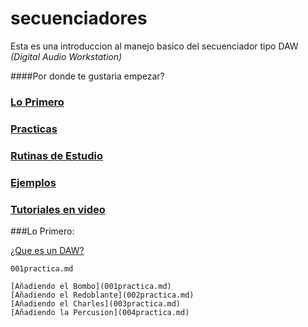 secuenciadores
==============

Esta es una introduccion al manejo basico del secuenciador tipo DAW *(Digital Audio Workstation)*

####Por donde te gustaria empezar?

### [Lo Primero](https://github.com/electropipe/secuenciadores/edit/master/README.md#lo-primero-1)

### [Practicas](practicas.md)

### [Rutinas de Estudio](rutinasdeestudio)

### [Ejemplos](ejemplos.md)

### [Tutoriales en video](linkyoutube)




###Lo Primero:

[¿Que es un DAW?](queesdaw.md)

 	001practica.md
 	
 	[Añadiendo el Bombo](001practica.md)
 	[Añadiendo el Redoblante](002practica.md)
 	[Añadiendo el Charles](003practica.md)
 	[Añadiendo la Percusion](004practica.md)
